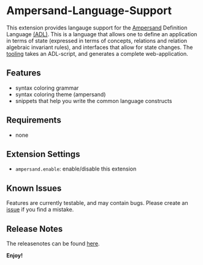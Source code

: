 # Ampersand-Language-Support

This extension provides langauge support for the [Ampersand](http://ampersandtarski.github.io/) Definition Language [(ADL)](https://ampersandtarski.gitbook.io/documentation). This is a language that allows one to define an application in terms of state (expressed in terms of concepts, relations and relation algebraic invariant rules), and interfaces that allow for state changes. The [tooling](https://github.com/AmpersandTarski/Ampersand) takes an ADL-script, and generates a complete web-application.

## Features

- syntax coloring grammar
- syntax coloring theme (ampersand)
- snippets that help you write the common language constructs

## Requirements

* none

## Extension Settings

* `ampersand.enable`: enable/disable this extension

## Known Issues

Features are currently testable, and may contain bugs. Please create an [issue](https://github.com/AmpersandTarski/Ampersand-Language-Support/issues) if you find a mistake.

## Release Notes

The releasenotes can be found [here](./CHANGELOG.md).

**Enjoy!**
